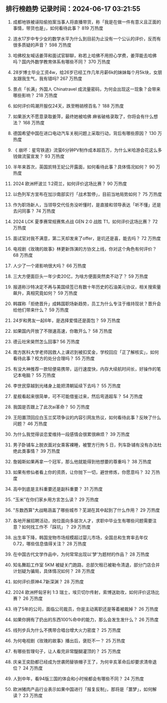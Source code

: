 
## 排行榜趋势 记录时间：2024-06-17 03:21:55
  
  1. 成都地铁被诬陷偷拍案当事人将直播带货，称「我是在做一件有意义且正面的事情，带货也是」，如何看待此事？ 819 万热度
    
  2. 涟水17岁中专少女的数学水平为什么到目前为止没有一个公认的评价，反而有很多质疑的声音？ 598 万热度
    
  3. 哈佛校友喊话姜萍和面试官聊聊，称若上哈佛不用担心学费，姜萍能去哈佛吗？国内外数学教育体系有哪些不同？ 370 万热度
    
  4. 28岁博士毕业工资4w，给26岁已经工作几年月薪6k的妹妹每个月5k块，女朋友跟我生气，我有错吗? 267 万热度
    
  5. 景点「长满」外国人 Chinatravel 成流量密码，为何会出现这一现象？会带来哪些影响？ 218 万热度
    
  6. 如何评价鸣潮开服仅24天，跌至畅销榜百名？ 188 万热度
    
  7. 如果浙大不愿意录取姜萍，最终她被哈佛 麻省破格录取了，你将会有什么想法？ 168 万热度
    
  8. 德国希望中国在进口电动汽车关税问题上采取行动，背后有哪些原因？ 130 万热度
    
  9. 《 崩坏：星穹铁道》流萤6分钟PV制作成本超百万，为什么米哈游会花这么多钱做流萤宣发？ 93 万热度
    
  10. 半年来首次，英国凯特王妃公开露面，如何看待此事？具体情况如何？ 90 万热度
    
  11. 2024 欧洲杯波兰 1:2荷兰，如何评价这场比赛？ 90 万热度
    
  12. 以色列军方宣布在加沙南部实行「战术暂停」，目前当地局势如何？ 75 万热度
    
  13. 作为职场新人，当领导交代任务没听懂时，是直接和领导表达「听不懂」还是去问同事？ 74 万热度
    
  14. 2024 LCK 夏季赛常规赛焦点战 GEN 2:0 战胜 T1，如何评价这场比赛？ 72 万热度
    
  15. 面试官对我不满意，第二天却发来了offer，是坑还是喜，能去吗？ 72 万热度
    
  16. 电视剧《玫瑰的故事》林更新饰演的方协文上线，你对这个角色有何评价？ 68 万热度
    
  17. 人少了一个肾影响很大吗？ 66 万热度
    
  18. 三大方便面巨头一年少卖20亿，为啥方便面突然卖不动了？ 59 万热度
    
  19. 报道称沙特决定不再与美国续签已有数十年历史的石油美元协议，相关搜索量飙升，真相究竟如何？ 59 万热度
    
  20. 韩媒称「拒绝晋升」成韩国职场新趋势，员工为什么专注于维持现状？晋升会给他们带来什么？ 59 万热度
    
  21. 24岁和男友一起6年，是选择爱情还是面包？ 59 万热度
    
  22. 如果国内开放了不限速高速，你敢开么？ 58 万热度
    
  23. 德云社宋昊然怎么回事? 56 万热度
    
  24. 南方医科大学老师因救人上课迟到被扣奖金，学校回应「正了解核实」，如何看待此事？校方的处分合理吗？ 55 万热度
    
  25. 有没大神推荐一款轻便易携带，运行速度快，内存大续航时间长，好操作的笔记本电脑？ 55 万热度
    
  26. 李世民穿越到光绪身上能把清朝延续下去吗？ 55 万热度
    
  27. 星舰看起来很简单，可不可能借鉴过来，然后弯道超车？ 54 万热度
    
  28. 我国是否跟上了此次ai革命？ 50 万热度
    
  29. 王阳置顶回应白玉兰奖项争议的内容引网友热议，如何看待此事？反映了什么问题？ 46 万热度
    
  30. 为什么我觉得谈恋爱维持一段感情会很累很麻烦？ 39 万热度
    
  31. 男子卧铺车上脱衣面对女乘客裸睡，被警方行拘 5 日，列车卧铺有没有办法杜绝此类事情？ 39 万热度
    
  32. 詹姆斯如果再拿一个冠军，那么他就能得到他想要的尊重吗？ 38 万热度
    
  33. 如果有修仙者看上你的资质，让你抛下一切，避世修炼，你愿意吗？ 32 万热度
    
  34. 高中到底是主科重要还是副科重要？ 31 万热度
    
  35. “玉米”在你们家乡用方言怎么读？ 29 万热度
    
  36. "东数西算"大战略涵盖了哪些城市？芜湖在其中起到了什么作用？ 29 万热度
    
  37. 各地开展招聘活动，岗位面向多层次人才，求职中毕业生有哪些问题需要注意？如何找工作不「踩坑」？ 29 万热度
    
  38. 出生率下降，韩国宠物市场规模超过婴儿市场，全国总和生育率去年仅 0.72，哪些信息值得关注？ 28 万热度
    
  39. 在中国古代文学作品中，为何常常出现以‘梦’为题材的作品？ 28 万热度
    
  40. 知名舞蹈工作室 5KM 被疑关门跑路，总部欠租已被勒令清退，部分门店合并计划疑为骗局，具体情况如何？ 28 万热度
    
  41. 如何评价原神4.7新深渊？ 28 万热度
    
  42. 2024 欧洲杯匈牙利 1:3 瑞士，埃贝切尔传射，索博送助攻，如何评价这场比赛？ 26 万热度
    
  43. 待了5年的公司，面临公司裁员，你是主动离职还是等着被裁掉？ 26 万热度
    
  44. 如果你拥有了扔出的东西100%命中的能力，那么会发生发什么？ 26 万热度
    
  45. 线列步兵为什么不携带合唱台增大火力密度？ 25 万热度
    
  46. 为何电视剧《玫瑰的故事》播出后，褒贬不一？ 25 万热度
    
  47. 有哪些哲理句子，让人看完非常醍醐灌顶的？ 25 万热度
    
  48. 庆亲王奕劻都已经成为世袭罔替铁帽子王了，为何辛亥革命后却要求清帝退位？ 24 万热度
    
  49. 人到中年，看94版三国的体会和小时候都会有哪些不同？ 24 万热度
    
  50. 欧洲猪肉产品行业表示如果中国进行「报复反制」，那将是「噩梦」，如何解读？ 23 万热度
    